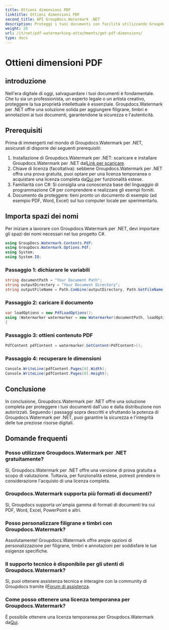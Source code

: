 ```yaml
---
title: Ottieni dimensioni PDF
linktitle: Ottieni dimensioni PDF
second_title: API GroupDocs.Watermark .NET
description: Proteggi i tuoi documenti con facilità utilizzando Groupdocs.Watermark per .NET. Aggiungi filigrane, timbri e annotazioni senza sforzo.
weight: 26
url: /it/net/pdf-watermarking-attachments/get-pdf-dimensions/
type: docs
---
```

# Ottieni dimensioni PDF

## introduzione
Nell'era digitale di oggi, salvaguardare i tuoi documenti è fondamentale. Che tu sia un professionista, un esperto legale o un artista creativo, proteggere la tua proprietà intellettuale è essenziale. Groupdocs.Watermark per .NET offre una soluzione solida per aggiungere filigrane, timbri e annotazioni ai tuoi documenti, garantendone la sicurezza e l'autenticità.
## Prerequisiti
Prima di immergerti nel mondo di Groupdocs.Watermark per .NET, assicurati di disporre dei seguenti prerequisiti:
1.  Installazione di Groupdocs.Watermark per .NET: scaricare e installare Groupdocs.Watermark per .NET dal[Link per scaricare](https://releases.groupdocs.com/Watermark/net/).
2.  Chiave di licenza (facoltativa): sebbene Groupdocs.Watermark per .NET offra una prova gratuita, puoi optare per una licenza temporanea o acquistare una licenza completa da[Qui](https://purchase.groupdocs.com/buy) per funzionalità estese.
3. Familiarità con C#: Si consiglia una conoscenza base del linguaggio di programmazione C# per comprendere e realizzare gli esempi forniti.
4. Documento da proteggere: tieni pronto un documento di esempio (ad esempio PDF, Word, Excel) sul tuo computer locale per sperimentarlo.

## Importa spazi dei nomi
Per iniziare a lavorare con Groupdocs.Watermark per .NET, devi importare gli spazi dei nomi necessari nel tuo progetto C#.
```csharp
using GroupDocs.Watermark.Contents.Pdf;
using GroupDocs.Watermark.Options.Pdf;
using System;
using System.IO;
```
### Passaggio 1: dichiarare le variabili
```csharp
string documentPath = "Your Document Path";
string outputDirectory = "Your Document Directory";
string outputFileName = Path.Combine(outputDirectory, Path.GetFileName(documentPath));
```
### Passaggio 2: caricare il documento
```csharp
var loadOptions = new PdfLoadOptions();
using (Watermarker watermarker = new Watermarker(documentPath, loadOptions))
{
```
### Passaggio 3: ottieni contenuto PDF
```csharp
PdfContent pdfContent = watermarker.GetContent<PdfContent>();
```
### Passaggio 4: recuperare le dimensioni
```csharp
Console.WriteLine(pdfContent.Pages[0].Width);
Console.WriteLine(pdfContent.Pages[0].Height);
```

## Conclusione
In conclusione, Groupdocs.Watermark per .NET offre una soluzione completa per proteggere i tuoi documenti dall'uso e dalla distribuzione non autorizzati. Seguendo i passaggi sopra descritti e sfruttando la potenza di Groupdocs.Watermark per .NET, puoi garantire la sicurezza e l'integrità delle tue preziose risorse digitali.
## Domande frequenti
### Posso utilizzare Groupdocs.Watermark per .NET gratuitamente?
Sì, Groupdocs.Watermark per .NET offre una versione di prova gratuita a scopo di valutazione. Tuttavia, per funzionalità estese, potresti prendere in considerazione l'acquisto di una licenza completa.
### Groupdocs.Watermark supporta più formati di documenti?
Sì, Groupdocs supporta un'ampia gamma di formati di documenti tra cui PDF, Word, Excel, PowerPoint e altri.
### Posso personalizzare filigrane e timbri con Groupdocs.Watermark?
Assolutamente! Groupdocs.Watermark offre ampie opzioni di personalizzazione per filigrane, timbri e annotazioni per soddisfare le tue esigenze specifiche.
### Il supporto tecnico è disponibile per gli utenti di Groupdocs.Watermark?
 Sì, puoi ottenere assistenza tecnica e interagire con la community di Groupdocs tramite il[Forum di assistenza](https://forum.groupdocs.com/c/watermark/19).
### Come posso ottenere una licenza temporanea per Groupdocs.Watermark?
 È possibile ottenere una licenza temporanea per Groupdocs.Watermark da[Qui](https://purchase.groupdocs.com/temporary-license/).